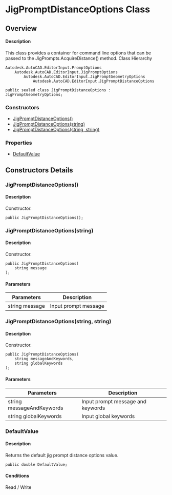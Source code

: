 # JigPromptDistanceOptions Class

## Overview

#### Description
This class provides a container for command line options that can be passed to the JigPrompts.AcquireDistance() method.
Class Hierarchy
```text
Autodesk.AutoCAD.EditorInput.PromptOptions
    Autodesk.AutoCAD.EditorInput.JigPromptOptions
        Autodesk.AutoCAD.EditorInput.JigPromptGeometryOptions
            Autodesk.AutoCAD.EditorInput.JigPromptDistanceOptions
```

```text
public sealed class JigPromptDistanceOptions : JigPromptGeometryOptions;
```

### Constructors

- [JigPromptDistanceOptions()](#jigpromptdistanceoptions())
- [JigPromptDistanceOptions(string)](#jigpromptdistanceoptions(string))
- [JigPromptDistanceOptions(string, string)](#jigpromptdistanceoptions(string,-string))

### Properties

- [DefaultValue](#defaultvalue)


## Constructors Details

### JigPromptDistanceOptions()

#### Description
Constructor.
```text
public JigPromptDistanceOptions();
```

### JigPromptDistanceOptions(string)

#### Description
Constructor.
```text
public JigPromptDistanceOptions(
    string message
);
```

#### Parameters

| Parameters | Description |
| --- | --- |
| string message | Input prompt message |

### JigPromptDistanceOptions(string, string)

#### Description
Constructor.
```text
public JigPromptDistanceOptions(
    string messageAndKeywords, 
    string globalKeywords
);
```

#### Parameters

| Parameters | Description |
| --- | --- |
| string messageAndKeywords | Input prompt message and keywords |
| string globalKeywords | Input global keywords |

### DefaultValue

#### Description
Returns the default jig prompt distance options value.
```text
public double DefaultValue;
```

#### Conditions
Read / Write
